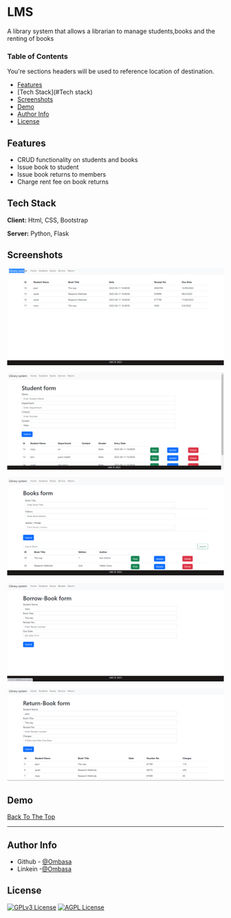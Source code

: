 
# LMS

A library system that allows a librarian to manage students,books and the renting of books

### Table of Contents
You're sections headers will be used to reference location of destination.

- [Features](#features)
- [Tech Stack](#Tech stack)
- [Screenshots](#screenshots)
- [Demo](#demo)
- [Author Info](#author-info)
- [License](#license)

## Features

- CRUD functionality on students and books
- Issue book to student
- Issue book returns to members
- Charge rent fee on book returns


## Tech Stack

**Client:** Html, CSS, Bootstrap

**Server:** Python, Flask


## Screenshots

![index](https://github.com/haman1/project/blob/main/images/index.png?raw=true)

![student page](https://github.com/haman1/project/blob/main/images/student.png?raw=true)

![Books Page](https://github.com/haman1/project/blob/main/images/books.png?raw=true)

![borrow page](https://github.com/haman1/project/blob/main/images/borrow.png?raw=true)

![return page](https://github.com/haman1/project/blob/main/images/return.png?raw=true)



## Demo

[Back To The Top](#LMS)

---

## Author Info

- Github - [@Ombasa](https://github.com/haman1)
- Linkein -[@Ombasa](https://www.linkedin.com/in/ombasa-herman/)


## License


[![GPLv3 License](https://img.shields.io/badge/License-GPL%20v3-yellow.svg)](https://opensource.org/licenses/)
[![AGPL License](https://img.shields.io/badge/license-AGPL-blue.svg)](http://www.gnu.org/licenses/agpl-3.0)


